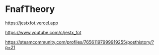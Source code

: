 # FnafTheory
https://jestxfot.vercel.app

https://www.youtube.com/c/jestx_fot

https://steamcommunity.com/profiles/76561197999919255/posthistory/?p=21
